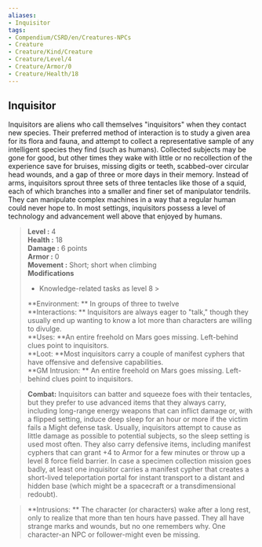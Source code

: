 ```yaml
---
aliases:
- Inquisitor
tags:
- Compendium/CSRD/en/Creatures-NPCs
- Creature
- Creature/Kind/Creature
- Creature/Level/4
- Creature/Armor/0
- Creature/Health/18
---
```


  
## Inquisitor  
Inquisitors are aliens who call themselves "inquisitors" when they contact new species. Their preferred method of interaction is to study a given area for its flora and fauna, and attempt to collect a representative sample of any intelligent species they find (such as humans). Collected subjects may be gone for good, but other times they wake with little or no recollection of the experience save for bruises, missing digits or teeth, scabbed-over circular head wounds, and a gap of three or more days in their memory. Instead of arms, inquisitors sprout three sets of three tentacles like those of a squid, each of which branches into a smaller and finer set of manipulator tendrils. They can manipulate complex machines in a way that a regular human could never hope to. In most settings, inquisitors possess a level of technology and advancement well above that enjoyed by humans.  

  
> **Level :** 4  
> **Health :** 18  
> **Damage :** 6 points  
> **Armor :** 0  
> **Movement :** Short; short when climbing  
> **Modifications**  
>- Knowledge-related tasks as level 8 >
>  
> **Environment: ** In groups of three to twelve  
> **Interactions: ** Inquisitors are always eager to "talk," though they usually end up wanting to know a lot more than characters are willing to divulge.  
> **Uses: **An entire freehold on Mars goes missing. Left-behind clues point to inquisitors.  
> **Loot: **Most inquisitors carry a couple of manifest cyphers that have offensive and defensive capabilities.  
> **GM Intrusion: ** An entire freehold on Mars goes missing. Left-behind clues point to inquisitors.  

> **Combat:** 
> Inquisitors can batter and squeeze foes with their tentacles, but they prefer to use advanced items that they always carry, including long-range energy weapons that can inflict damage or, with a flipped setting, induce deep sleep for an hour or more if the victim fails a Might defense task. Usually, inquisitors attempt to cause as little damage as possible to potential subjects, so the sleep setting is used most often. They also carry defensive items, including manifest cyphers that can grant +4 to Armor for a few minutes or throw up a level 8 force field barrier. In case a specimen collection mission goes badly, at least one inquisitor carries a manifest cypher that creates a short-lived teleportation portal for instant transport to a distant and hidden base (which might be a spacecraft or a transdimensional redoubt).  
  

> **Intrusions: ** 
> The character (or characters) wake after a long rest, only to realize that more than ten hours have passed. They all have strange marks and wounds, but no one remembers why. One character-an NPC or follower-might even be missing.  
